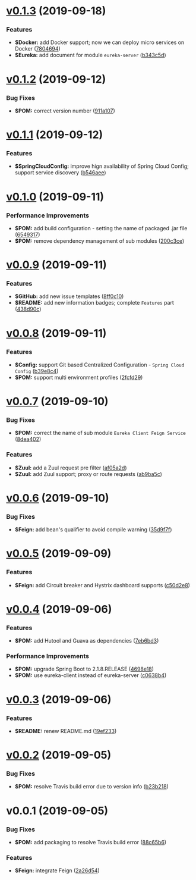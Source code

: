 # [v0.1.3](https://github.com/johnnymillergh/spring-cloud-tutorial/compare/v0.1.2...v0.1.3) (2019-09-18)


### Features

* **$Docker:** add Docker support; now we can deploy micro services on Docker ([7804694](https://github.com/johnnymillergh/spring-cloud-tutorial/commit/7804694))
* **$Eureka:** add document for module `eureka-server` ([b343c5d](https://github.com/johnnymillergh/spring-cloud-tutorial/commit/b343c5d))



# [v0.1.2](https://github.com/johnnymillergh/spring-cloud-tutorial/compare/v0.1.1...v0.1.2) (2019-09-12)


### Bug Fixes

* **$POM:** correct version number ([911a107](https://github.com/johnnymillergh/spring-cloud-tutorial/commit/911a107))



# [v0.1.1](https://github.com/johnnymillergh/spring-cloud-tutorial/compare/v0.1.0...v0.1.1) (2019-09-12)


### Features

* **$SpringCloudConfig:** improve hign availability of Spring Cloud Config; support service discovery ([b546aee](https://github.com/johnnymillergh/spring-cloud-tutorial/commit/b546aee))



# [v0.1.0](https://github.com/johnnymillergh/spring-cloud-tutorial/compare/v0.0.9...v0.1.0) (2019-09-11)


### Performance Improvements

* **$POM:** add build configuration - setting the name of packaged .jar file ([6549317](https://github.com/johnnymillergh/spring-cloud-tutorial/commit/6549317))
* **$POM:** remove dependency management of sub modules ([200c3ce](https://github.com/johnnymillergh/spring-cloud-tutorial/commit/200c3ce))



# [v0.0.9](https://github.com/johnnymillergh/spring-cloud-tutorial/compare/v0.0.8...v0.0.9) (2019-09-11)


### Features

* **$GitHub:** add new issue templates ([8ff0c10](https://github.com/johnnymillergh/spring-cloud-tutorial/commit/8ff0c10))
* **$README:** add new information badges; complete `Features` part ([438d90c](https://github.com/johnnymillergh/spring-cloud-tutorial/commit/438d90c))



# [v0.0.8](https://github.com/johnnymillergh/spring-cloud-tutorial/compare/v0.0.7...v0.0.8) (2019-09-11)


### Features

* **$Config:** support Git based Centralized Configuration - `Spring Cloud Config` ([b39e8c4](https://github.com/johnnymillergh/spring-cloud-tutorial/commit/b39e8c4))
* **$POM:** support multi environment profiles ([2fcfd29](https://github.com/johnnymillergh/spring-cloud-tutorial/commit/2fcfd29))



# [v0.0.7](https://github.com/johnnymillergh/spring-cloud-tutorial/compare/v0.0.6...v0.0.7) (2019-09-10)


### Bug Fixes

* **$POM:** correct the name of sub module `Eureka Client Feign Service` ([8dea402](https://github.com/johnnymillergh/spring-cloud-tutorial/commit/8dea402))


### Features

* **$Zuul:** add a Zuul request pre filter ([af05a2d](https://github.com/johnnymillergh/spring-cloud-tutorial/commit/af05a2d))
* **$Zuul:** add Zuul support; proxy or route requests ([ab9ba5c](https://github.com/johnnymillergh/spring-cloud-tutorial/commit/ab9ba5c))



# [v0.0.6](https://github.com/johnnymillergh/spring-cloud-tutorial/compare/v0.0.5...v0.0.6) (2019-09-10)


### Bug Fixes

* **$Feign:** add bean's qualifier to avoid compile warning ([35d9f7f](https://github.com/johnnymillergh/spring-cloud-tutorial/commit/35d9f7f))



# [v0.0.5](https://github.com/johnnymillergh/spring-cloud-tutorial/compare/v0.0.4...v0.0.5) (2019-09-09)


### Features

* **$Feign:** add Circuit breaker and Hystrix dashboard supports ([c50d2e8](https://github.com/johnnymillergh/spring-cloud-tutorial/commit/c50d2e8))



# [v0.0.4](https://github.com/johnnymillergh/spring-cloud-tutorial/compare/v0.0.3...v0.0.4) (2019-09-06)


### Features

* **$POM:** add Hutool and Guava as dependencies ([7eb6bd3](https://github.com/johnnymillergh/spring-cloud-tutorial/commit/7eb6bd3))


### Performance Improvements

* **$POM:** upgrade Spring Boot to 2.1.8.RELEASE ([4698e18](https://github.com/johnnymillergh/spring-cloud-tutorial/commit/4698e18))
* **$POM:** use eureka-client instead of eureka-server ([c0638b4](https://github.com/johnnymillergh/spring-cloud-tutorial/commit/c0638b4))



# [v0.0.3](https://github.com/johnnymillergh/spring-cloud-tutorial/compare/v0.0.2...v0.0.3) (2019-09-06)


### Features

* **$README:** renew README.md ([19ef233](https://github.com/johnnymillergh/spring-cloud-tutorial/commit/19ef233))



# [v0.0.2](https://github.com/johnnymillergh/spring-cloud-tutorial/compare/v0.0.1...v0.0.2) (2019-09-05)


### Bug Fixes

* **$POM:** resolve Travis build error due to version info ([b23b218](https://github.com/johnnymillergh/spring-cloud-tutorial/commit/b23b218))



#  v0.0.1 (2019-09-05)


### Bug Fixes

* **$POM:** add packaging to resolve Travis build error ([88c65b6](https://github.com/johnnymillergh/spring-cloud-tutorial/commit/88c65b6))


### Features

* **$Feign:** integrate Feign ([2a26d54](https://github.com/johnnymillergh/spring-cloud-tutorial/commit/2a26d54))



